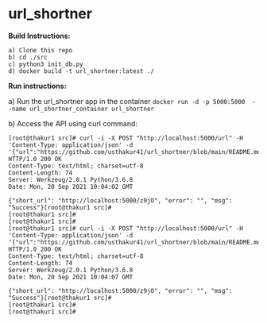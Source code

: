 # url_shortner

**Build Instructions:**
```
a) Clone this repo
b) cd ./src
c) python3 init_db.py
d) docker build -t url_shortner:latest ./
```

**Run instructions:**

a) Run the url_shortner app in the container
`docker run -d -p 5000:5000  --name url_shortner_container url_shortner`

b) Access the API using curl command:
```
[root@thakur1 src]# curl -i -X POST "http://localhost:5000/url" -H 'Content-Type: application/json' -d '{"url":"https://github.com/usthakur41/url_shortner/blob/main/README.md"}'
HTTP/1.0 200 OK
Content-Type: text/html; charset=utf-8
Content-Length: 74
Server: Werkzeug/2.0.1 Python/3.6.8
Date: Mon, 20 Sep 2021 10:04:02 GMT

{"short_url": "http://localhost:5000/z9jO", "error": "", "msg": "Success"}[root@thakur1 src]#
[root@thakur1 src]#
[root@thakur1 src]#
[root@thakur1 src]# curl -i -X POST "http://localhost:5000/url" -H 'Content-Type: application/json' -d '{"url":"https://github.com/usthakur41/url_shortner/blob/main/README.md"}'
HTTP/1.0 200 OK
Content-Type: text/html; charset=utf-8
Content-Length: 74
Server: Werkzeug/2.0.1 Python/3.6.8
Date: Mon, 20 Sep 2021 10:04:07 GMT

{"short_url": "http://localhost:5000/z9jO", "error": "", "msg": "Success"}[root@thakur1 src]#
[root@thakur1 src]#
[root@thakur1 src]#

```
